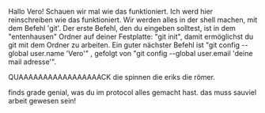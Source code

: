 Hallo Vero!
Schauen wir mal wie das funktioniert. Ich werd hier reinschreiben wie das funktioniert.
Wir werden alles in der shell machen, mit dem Befehl 'git'.
Der erste Befehl, den du eingeben solltest, ist in dem "entenhausen" Ordner auf
deiner Festplatte: "git init", damit ermöglichst du git mit dem Ordner zu
arbeiten.
Ein guter nächster Befehl ist "git config --global user.name 'Vero'" , gefolgt
von "git config --global user.email 'deine mail adresse'".

QUAAAAAAAAAAAAAAAAACK
die spinnen die eriks die römer.

finds grade genial, was du im protocol alles gemacht hast. das muss sauviel arbeit gewesen sein! 
